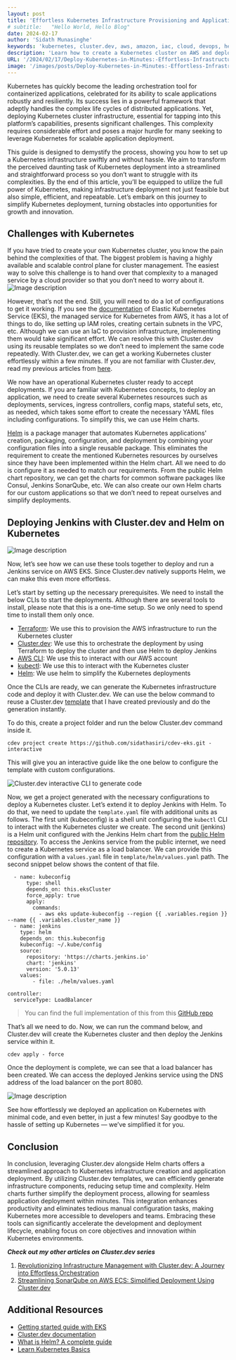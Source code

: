 ```yaml
---
layout: post
title: 'Effortless Kubernetes Infrastructure Provisioning and Application Deployment with Cluster.dev and Helm Charts'
# subtitle:   "Hello World, Hello Blog"
date: 2024-02-17
author: 'Sidath Munasinghe'
keywords: 'kubernetes, cluster.dev, aws, amazon, iac, cloud, devops, helm, sidath, munasinghe'
description: 'Learn how to create a Kubernetes cluster on AWS and deploy a Jenkins service via Helm within minutes using Cluster.dev'
URL: '/2024/02/17/Deploy-Kubernetes-in-Minutes:-Effortless-Infrastructure-Creation-and-Application-Deployment-with-Cluster.dev-and-Helm-Charts/'
image: '/images/posts/Deploy-Kubernetes-in-Minutes:-Effortless-Infrastructure-Creation-and-Application-Deployment-with-Cluster.dev-and-Helm-Charts/k8-with-helm.png'
---
```


Kubernetes has quickly become the leading orchestration tool for containerized applications, celebrated for its ability to scale applications robustly and resiliently. Its success lies in a powerful framework that adeptly handles the complex life cycles of distributed applications. Yet, deploying Kubernetes cluster infrastructure, essential for tapping into this platform’s capabilities, presents significant challenges. This complexity requires considerable effort and poses a major hurdle for many seeking to leverage Kubernetes for scalable application deployment.

This guide is designed to demystify the process, showing you how to set up a Kubernetes infrastructure swiftly and without hassle. We aim to transform the perceived daunting task of Kubernetes deployment into a streamlined and straightforward process so you don’t want to struggle with its complexities. By the end of this article, you’ll be equipped to utilize the full power of Kubernetes, making infrastructure deployment not just feasible but also simple, efficient, and repeatable. Let’s embark on this journey to simplify Kubernetes deployment, turning obstacles into opportunities for growth and innovation.

## Challenges with Kubernetes
If you have tried to create your own Kubernetes cluster, you know the pain behind the complexities of that. The biggest problem is having a highly available and scalable control plane for cluster management. The easiest way to solve this challenge is to hand over that complexity to a managed service by a cloud provider so that you don’t need to worry about it.
![Image description](https://dev-to-uploads.s3.amazonaws.com/uploads/articles/z1m55xa6e3fhkm5ue9vm.png)

However, that’s not the end. Still, you will need to do a lot of configurations to get it working. If you see the [documentation](https://docs.aws.amazon.com/eks/latest/userguide/getting-started.html) of Elastic Kubernetes Service (EKS), the managed service for Kubernetes from AWS, it has a lot of things to do, like setting up IAM roles, creating certain subnets in the VPC, etc. Although we can use an IaC to provision infrastructure, implementing them would take significant effort. We can resolve this with Cluster.dev using its reusable templates so we don’t need to implement the same code repeatedly. With Cluster.dev, we can get a working Kubernetes cluster effortlessly within a few minutes. If you are not familiar with Cluster.dev, read my previous articles from [here](https://aws.plainenglish.io/revolutionizing-infrastructure-management-with-cluster-dev-a-journey-into-effortless-orchestration-759b9379cebe).

We now have an operational Kubernetes cluster ready to accept deployments. If you are familiar with Kubernetes concepts, to deploy an application, we need to create several Kubernetes resources such as deployments, services, ingress controllers, config maps, stateful sets, etc, as needed, which takes some effort to create the necessary YAML files including configurations. To simplify this, we can use Helm charts.

[Helm](https://helm.sh/) is a package manager that automates Kubernetes applications' creation, packaging, configuration, and deployment by combining your configuration files into a single reusable package. This eliminates the requirement to create the mentioned Kubernetes resources by ourselves since they have been implemented within the Helm chart. All we need to do is configure it as needed to match our requirements. From the public Helm chart repository, we can get the charts for common software packages like Consul, Jenkins SonarQube, etc. We can also create our own Helm charts for our custom applications so that we don’t need to repeat ourselves and simplify deployments.

## Deploying Jenkins with Cluster.dev and Helm on Kubernetes

![Image description](https://dev-to-uploads.s3.amazonaws.com/uploads/articles/ig85dkbwukorl7429d80.png)

Now, let’s see how we can use these tools together to deploy and run a Jenkins service on AWS EKS. Since Cluster.dev natively supports Helm, we can make this even more effortless.

Let’s start by setting up the necessary prerequisites. We need to install the below CLIs to start the deployments. Although there are several tools to install, please note that this is a one-time setup. So we only need to spend time to install them only once.

- [Terraform](https://developer.hashicorp.com/terraform/tutorials/aws-get-started/install-cli): We use this to provision the AWS infrastructure to run the Kubernetes cluster
- [Cluster.dev](https://docs.cluster.dev/installation-upgrade/): We use this to orchestrate the deployment by using Terraform to deploy the cluster and then use Helm to deploy Jenkins
- [AWS CLI](https://docs.aws.amazon.com/cli/latest/userguide/getting-started-install.html): We use this to interact with our AWS account
- [kubectl](https://docs.aws.amazon.com/eks/latest/userguide/install-kubectl.html): We use this to interact with the Kubernetes cluster
- [Helm](https://helm.sh/docs/intro/install/): We use helm to simplify the Kubernetes deployments

Once the CLIs are ready, we can generate the Kubernetes infrastructure code and deploy it with Cluster.dev. We can use the below command to reuse a Cluster.dev [template](https://github.com/sidathasiri/cdev-eks) that I have created previously and do the generation instantly.

To do this, create a project folder and run the below Cluster.dev command inside it.

```
cdev project create https://github.com/sidathasiri/cdev-eks.git - interactive
```
This will give you an interactive guide like the one below to configure the template with custom configurations.

![Cluster.dev interactive CLI to generate code
](https://dev-to-uploads.s3.amazonaws.com/uploads/articles/8acq7712rc2l96luc1v4.png)

Now, we get a project generated with the necessary configurations to deploy a Kubernetes cluster. Let’s extend it to deploy Jenkins with Helm. To do that, we need to update the `template.yaml` file with additional units as follows. The first unit (kubeconfig) is a shell unit configuring the `kubectl` CLI to interact with the Kubernetes cluster we create. The second unit (jenkins) is a Helm unit configured with the Jenkins Helm chart from the [public Helm repository](https://charts.jenkins.io/). To access the Jenkins service from the public internet, we need to create a Kubernetes service as a load balancer. We can provide this configuration with a `values.yaml` file in `template/helm/values.yaml` path. The second snippet below shows the content of that file.

```
  - name: kubeconfig
      type: shell
      depends_on: this.eksCluster
      force_apply: true
      apply:
        commands:
          - aws eks update-kubeconfig --region {{ .variables.region }} --name {{ .variables.cluster_name }}
  - name: jenkins
    type: helm
    depends_on: this.kubeconfig
    kubeconfig: ~/.kube/config
    source:
      repository: 'https://charts.jenkins.io'
      chart: 'jenkins'
      version: '5.0.13'
    values:
        - file: ./helm/values.yaml
```

```
controller:
  serviceType: LoadBalancer
```

> You can find the full implementation of this from this [GitHub repo](https://github.com/sidathasiri/cdev-eks-jenkins)

That’s all we need to do. Now, we can run the command below, and Cluster.dev will create the Kubernetes cluster and then deploy the Jenkins service within it.

```
cdev apply - force
```
Once the deployment is complete, we can see that a load balancer has been created. We can access the deployed Jenkins service using the DNS address of the load balancer on the port 8080.

![Image description](https://dev-to-uploads.s3.amazonaws.com/uploads/articles/gbbd7ybu0hb1s5qps946.png)

See how effortlessly we deployed an application on Kubernetes with minimal code, and even better, in just a few minutes! Say goodbye to the hassle of setting up Kubernetes — we’ve simplified it for you.

## Conclusion
In conclusion, leveraging Cluster.dev alongside Helm charts offers a streamlined approach to Kubernetes infrastructure creation and application deployment. By utilizing Cluster.dev templates, we can efficiently generate infrastructure components, reducing setup time and complexity. Helm charts further simplify the deployment process, allowing for seamless application deployment within minutes. This integration enhances productivity and eliminates tedious manual configuration tasks, making Kubernetes more accessible to developers and teams. Embracing these tools can significantly accelerate the development and deployment lifecycle, enabling focus on core objectives and innovation within Kubernetes environments.

**_Check out my other articles on Cluster.dev series_**

1. [Revolutionizing Infrastructure Management with Cluster.dev: A Journey into Effortless Orchestration](https://medium.com/aws-in-plain-english/revolutionizing-infrastructure-management-with-cluster-dev-a-journey-into-effortless-orchestration-759b9379cebe)
2. [Streamlining SonarQube on AWS ECS: Simplified Deployment Using Cluster.dev](https://aws.plainenglish.io/streamlining-sonarqube-on-aws-ecs-simplified-deployment-using-cluster-dev-0b988536fff0)

## Additional Resources

- [Getting started guide with EKS](https://docs.aws.amazon.com/eks/latest/userguide/getting-started-console.html)
- [Cluster.dev documentation](https://docs.cluster.dev/)
- [What is Helm? A complete guide](https://circleci.com/blog/what-is-helm/)
- [Learn Kubernetes Basics](https://kubernetes.io/docs/tutorials/kubernetes-basics/)